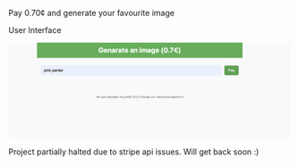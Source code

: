 Pay 0.70¢ and generate your favourite image

User Interface

![](screenshots/ui1.png)

Project partially halted due to stripe api issues. Will get back soon :)
